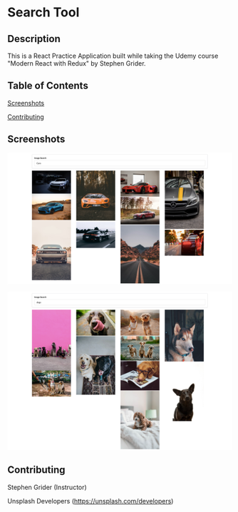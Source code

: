 # Search Tool

## Description

This is a React Practice Application built while taking the Udemy course "Modern React with Redux" by Stephen Grider.

## Table of Contents
[Screenshots](https://github.com/sranson/search-tool#Screenshots)

[Contributing](https://github.com/sranson/search-tool#Contributing)

## Screenshots
![Screenshot](public/screenshot1.png) 

![Screenshot](public/screenshot2.png) 


## Contributing

Stephen Grider (Instructor)

Unsplash Developers (https://unsplash.com/developers)
